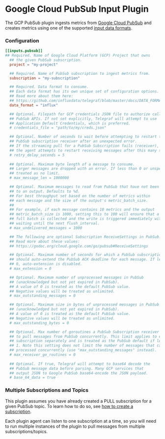 # Google Cloud PubSub Input Plugin

The GCP PubSub plugin ingests metrics from [Google Cloud PubSub][pubsub]
and creates metrics using one of the supported [input data formats][].


### Configuration

```toml
[[inputs.pubsub]]
## Required. Name of Google Cloud Platform (GCP) Project that owns
  ## the given PubSub subscription.
  project = "my-project"

  ## Required. Name of PubSub subscription to ingest metrics from.
  subscription = "my-subscription"

  ## Required. Data format to consume.
  ## Each data format has its own unique set of configuration options.
  ## Read more about them here:
  ## https://github.com/influxdata/telegraf/blob/master/docs/DATA_FORMATS_INPUT.md
  data_format = "influx"

  ## Optional. Filepath for GCP credentials JSON file to authorize calls to
  ## PubSub APIs. If not set explicitly, Telegraf will attempt to use
  ## Application Default Credentials, which is preferred.
  # credentials_file = "path/to/my/creds.json"

  ## Optional. Number of seconds to wait before attempting to restart the 
  ## PubSub subscription receiver after an unexpected error. 
  ## If the streaming pull for a PubSub Subscription fails (receiver),
  ## the agent attempts to restart receiving messages after this many seconds.
  # retry_delay_seconds = 5
  
  ## Optional. Maximum byte length of a message to consume.
  ## Larger messages are dropped with an error. If less than 0 or unspecified,
  ## treated as no limit.
  # max_message_len = 1000000

  ## Optional. Maximum messages to read from PubSub that have not been written
  ## to an output. Defaults to %d.
  ## For best throughput set based on the number of metrics within
  ## each message and the size of the output's metric_batch_size.
  ##
  ## For example, if each message contains 10 metrics and the output
  ## metric_batch_size is 1000, setting this to 100 will ensure that a
  ## full batch is collected and the write is triggered immediately without
  ## waiting until the next flush_interval.
  # max_undelivered_messages = 1000

  ## The following are optional Subscription ReceiveSettings in PubSub.
  ## Read more about these values:
  ## https://godoc.org/cloud.google.com/go/pubsub#ReceiveSettings

  ## Optional. Maximum number of seconds for which a PubSub subscription
  ## should auto-extend the PubSub ACK deadline for each message. If less than
  ## 0, auto-extension is disabled.
  # max_extension = 0

  ## Optional. Maximum number of unprocessed messages in PubSub
  ## (unacknowledged but not yet expired in PubSub).
  ## A value of 0 is treated as the default PubSub value.
  ## Negative values will be treated as unlimited.
  # max_outstanding_messages = 0

  ## Optional. Maximum size in bytes of unprocessed messages in PubSub
  ## (unacknowledged but not yet expired in PubSub).
  ## A value of 0 is treated as the default PubSub value.
  ## Negative values will be treated as unlimited.
  # max_outstanding_bytes = 0

  ## Optional. Max number of goroutines a PubSub Subscription receiver can spawn
  ## to pull messages from PubSub concurrently. This limit applies to each
  ## subscription separately and is treated as the PubSub default if less than
  ## 1. Note this setting does not limit the number of messages that can be
  ## processed concurrently (use "max_outstanding_messages" instead).
  # max_receiver_go_routines = 0
  
  ## Optional. If true, Telegraf will attempt to base64 decode the 
  ## PubSub message data before parsing. Many GCP services that
  ## output JSON to Google PubSub base64-encode the JSON payload.
  # base_64_data = true
```

### Multiple Subscriptions and Topics

This plugin assumes you have already created a PULL subscription for a given
PubSub topic. To learn how to do so, see [how to create a subscription][pubsub create sub].

Each plugin agent can listen to one subscription at a time, so you will
need to run multiple instances of the plugin to pull messages from multiple
subscriptions/topics.



[pubsub]: https://cloud.google.com/pubsub
[pubsub create sub]: https://cloud.google.com/pubsub/docs/admin#create_a_pull_subscription
[input data formats]: /docs/DATA_FORMATS_INPUT.md
